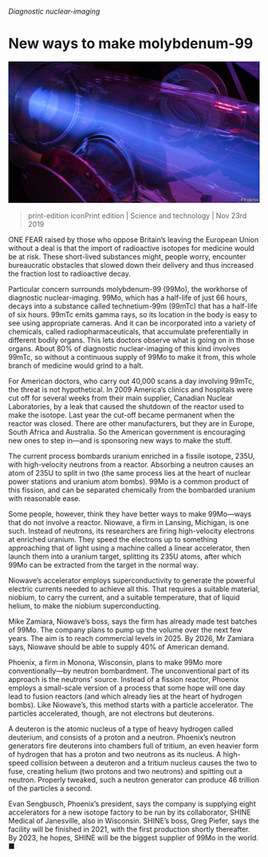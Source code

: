 ###### Diagnostic nuclear-imaging

# New ways to make molybdenum-99 

![image](images/20191123_stp501.jpg) 

> print-edition iconPrint edition | Science and technology | Nov 23rd 2019 

ONE FEAR raised by those who oppose Britain’s leaving the European Union without a deal is that the import of radioactive isotopes for medicine would be at risk. These short-lived substances might, people worry, encounter bureaucratic obstacles that slowed down their delivery and thus increased the fraction lost to radioactive decay. 

Particular concern surrounds molybdenum-99 (99Mo), the workhorse of diagnostic nuclear-imaging. 99Mo, which has a half-life of just 66 hours, decays into a substance called technetium-99m (99mTc) that has a half-life of six hours. 99mTc emits gamma rays, so its location in the body is easy to see using appropriate cameras. And it can be incorporated into a variety of chemicals, called radiopharmaceuticals, that accumulate preferentially in different bodily organs. This lets doctors observe what is going on in those organs. About 80% of diagnostic nuclear-imaging of this kind involves 99mTc, so without a continuous supply of 99Mo to make it from, this whole branch of medicine would grind to a halt. 

For American doctors, who carry out 40,000 scans a day involving 99mTc, the threat is not hypothetical. In 2009 America’s clinics and hospitals were cut off for several weeks from their main supplier, Canadian Nuclear Laboratories, by a leak that caused the shutdown of the reactor used to make the isotope. Last year the cut-off became permanent when the reactor was closed. There are other manufacturers, but they are in Europe, South Africa and Australia. So the American government is encouraging new ones to step in—and is sponsoring new ways to make the stuff. 

The current process bombards uranium enriched in a fissile isotope, 235U, with high-velocity neutrons from a reactor. Absorbing a neutron causes an atom of 235U to split in two (the same process lies at the heart of nuclear power stations and uranium atom bombs). 99Mo is a common product of this fission, and can be separated chemically from the bombarded uranium with reasonable ease. 

Some people, however, think they have better ways to make 99Mo—ways that do not involve a reactor. Niowave, a firm in Lansing, Michigan, is one such. Instead of neutrons, its researchers are firing high-velocity electrons at enriched uranium. They speed the electrons up to something approaching that of light using a machine called a linear accelerator, then launch them into a uranium target, splitting its 235U atoms, after which 99Mo can be extracted from the target in the normal way. 

Niowave’s accelerator employs superconductivity to generate the powerful electric currents needed to achieve all this. That requires a suitable material, niobium, to carry the current, and a suitable temperature, that of liquid helium, to make the niobium superconducting. 

Mike Zamiara, Niowave’s boss, says the firm has already made test batches of 99Mo. The company plans to pump up the volume over the next few years. The aim is to reach commercial levels in 2025. By 2026, Mr Zamiara says, Niowave should be able to supply 40% of American demand. 

Phoenix, a firm in Monona, Wisconsin, plans to make 99Mo more conventionally—by neutron bombardment. The unconventional part of its approach is the neutrons’ source. Instead of a fission reactor, Phoenix employs a small-scale version of a process that some hope will one day lead to fusion reactors (and which already lies at the heart of hydrogen bombs). Like Niowave’s, this method starts with a particle accelerator. The particles accelerated, though, are not electrons but deuterons. 

A deuteron is the atomic nucleus of a type of heavy hydrogen called deuterium, and consists of a proton and a neutron. Phoenix’s neutron generators fire deuterons into chambers full of tritium, an even heavier form of hydrogen that has a proton and two neutrons as its nucleus. A high-speed collision between a deuteron and a tritium nucleus causes the two to fuse, creating helium (two protons and two neutrons) and spitting out a neutron. Properly tweaked, such a neutron generator can produce 46 trillion of the particles a second. 

Evan Sengbusch, Phoenix’s president, says the company is supplying eight accelerators for a new isotope factory to be run by its collaborator, SHINE Medical of Janesville, also in Wisconsin. SHINE’s boss, Greg Piefer, says the facility will be finished in 2021, with the first production shortly thereafter. By 2023, he hopes, SHINE will be the biggest supplier of 99Mo in the world. ■ 

